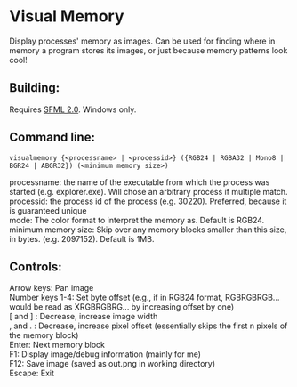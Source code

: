 Visual Memory
=============

Display processes' memory as images. Can be used for finding where in memory a program stores its images, or just because memory patterns look cool!  

Building:
---------
Requires [SFML 2.0](http://sfml-dev.org/download.php). Windows only.  

Command line:
-------------
	visualmemory {<processname> | <processid>} ({RGB24 | RGBA32 | Mono8 | BGR24 | ABGR32}) (<minimum memory size>)  
processname: the name of the executable from which the process was started (e.g. explorer.exe). Will chose an arbitrary process if multiple match.  
processid: the process id of the process (e.g. 30220). Preferred, because it is guaranteed unique  
mode: The color format to interpret the memory as. Default is RGB24.  
minimum memory size: Skip over any memory blocks smaller than this size, in bytes. (e.g. 2097152). Default is 1MB.  

Controls:
---------
Arrow keys: Pan image  
Number keys 1-4: Set byte offset (e.g., if in RGB24 format, RGBRGBRGB... would be read as XRGBRGBRG... by increasing offset by one)  
[ and ] : Decrease, increase image width  
, and . : Decrease, increase pixel offset (essentially skips the first n pixels of the memory block)  
Enter: Next memory block  
F1: Display image/debug information (mainly for me)  
F12: Save image (saved as out.png in working directory)  
Escape: Exit  